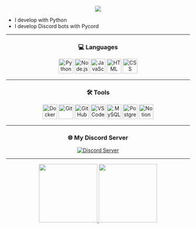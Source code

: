 <p align="center">
  <img src="https://readme-typing-svg.demolab.com/?lines=Hi+👋%2C+I'm+Squidi!;I+am+a+hobby+developer+from+Germany.;If+you+want+a+discord+bot+contact+me.;&center=true&width=750&height=80&color=fcfcfc&vCenter=true&pause=5&size=30">
</p>

- I develop with Python  
- I develop Discord bots with Pycord  

---

<h3 align="center">💻 Languages</h3>

<p align="center">
  <img src="https://cdn.jsdelivr.net/gh/devicons/devicon/icons/python/python-original.svg" width="40" alt="Python"/>
  <img src="https://cdn.jsdelivr.net/gh/devicons/devicon/icons/nodejs/nodejs-original.svg" width="40" alt="Node.js"/>
  <img src="https://cdn.jsdelivr.net/gh/devicons/devicon/icons/javascript/javascript-original.svg" width="40" alt="JavaScript"/>
  <img src="https://cdn.jsdelivr.net/gh/devicons/devicon/icons/html5/html5-original.svg" width="40" alt="HTML"/>
  <img src="https://cdn.jsdelivr.net/gh/devicons/devicon/icons/css3/css3-original.svg" width="40" alt="CSS"/>
</p>

---

<h3 align="center">🛠️ Tools</h3>

<p align="center">
  <img src="https://cdn.jsdelivr.net/gh/devicons/devicon/icons/docker/docker-original.svg" width="40" alt="Docker"/>
  <img src="https://cdn.jsdelivr.net/gh/devicons/devicon/icons/git/git-original.svg" width="40" alt="Git"/>
  <img src="https://cdn.jsdelivr.net/gh/devicons/devicon/icons/github/github-original.svg" width="40" alt="GitHub"/>
  <img src="https://cdn.jsdelivr.net/gh/devicons/devicon/icons/vscode/vscode-original.svg" width="40" alt="VS Code"/>
  <img src="https://cdn.jsdelivr.net/gh/devicons/devicon/icons/mysql/mysql-original.svg" width="40" alt="MySQL"/>
  <img src="https://cdn.jsdelivr.net/gh/devicons/devicon/icons/postgresql/postgresql-original.svg" width="40" alt="PostgreSQL"/>
  <img src="https://upload.wikimedia.org/wikipedia/commons/e/e9/Notion-logo.svg" width="40" alt="Notion"/>
</p>

---

<h3 align="center">🌐 My Discord Server</h3>

<p align="center">
  <a href="https://discord.gg/Zv5JtYhd9r">
    <img src="https://img.shields.io/discord/1040624306062889032?color=blue&label=Discord&logo=discord&logoColor=white&style=for-the-badge" alt="Discord Server">
  </a>
</p>

---
<p align="center">
  <a href="https://github.com/Squidiis">
    <img src="https://github-readme-stats.vercel.app/api?username=Squidiis&show_icons=true&theme=radical" height="160"/>
  </a>
  <a href="https://github.com/Squidiis">
    <img src="https://github-readme-streak-stats.herokuapp.com/?user=Squidiis&theme=radical" height="160"/>
  </a>
</p>

